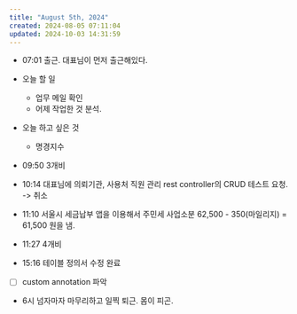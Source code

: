 ```yaml
---
title: "August 5th, 2024"
created: 2024-08-05 07:11:04
updated: 2024-10-03 14:31:59
---
```

  * 07:01 출근. 대표님이 먼저 출근해있다.
  * 오늘 할 일
    * 업무 메일 확인
    * 어제 작업한 것 분석.

  * 오늘 하고 싶은 것
    * 명경지수
  * 09:50 3개비
  * 10:14 대표님에 의뢰기관, 사용처 직원 관리 rest controller의 CRUD 테스트 요청. -> 취소
  * 11:10 서울시 세금납부 앱을 이용해서 주민세 사업소분 62,500 - 350(마일리지) = 61,500 원을 냄.
  * 11:27 4개비
  * 15:16 테이블 정의서 수정 완료
  * [ ] custom annotation 파악
  * 6시 넘자마자 마무리하고 일찍 퇴근. 몸이 피곤.